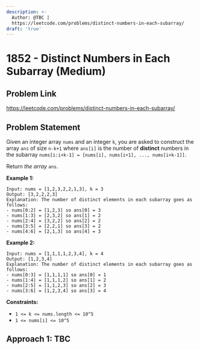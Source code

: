 ```yaml
---
description: >-
  Author: @TBC |
  https://leetcode.com/problems/distinct-numbers-in-each-subarray/
draft: 'true'
---
```


# 1852 - Distinct Numbers in Each Subarray (Medium)

## Problem Link

https://leetcode.com/problems/distinct-numbers-in-each-subarray/

## Problem Statement

Given an integer array `nums` and an integer `k`, you are asked to construct the array `ans` of size `n-k+1` where `ans[i]` is the number of **distinct** numbers in the subarray `nums[i:i+k-1] = [nums[i], nums[i+1], ..., nums[i+k-1]]`.

Return _the array_ `ans`.

**Example 1:**

```
Input: nums = [1,2,3,2,2,1,3], k = 3
Output: [3,2,2,2,3]
Explanation: The number of distinct elements in each subarray goes as follows:
- nums[0:2] = [1,2,3] so ans[0] = 3
- nums[1:3] = [2,3,2] so ans[1] = 2
- nums[2:4] = [3,2,2] so ans[2] = 2
- nums[3:5] = [2,2,1] so ans[3] = 2
- nums[4:6] = [2,1,3] so ans[4] = 3
```

**Example 2:**

```
Input: nums = [1,1,1,1,2,3,4], k = 4
Output: [1,2,3,4]
Explanation: The number of distinct elements in each subarray goes as follows:
- nums[0:3] = [1,1,1,1] so ans[0] = 1
- nums[1:4] = [1,1,1,2] so ans[1] = 2
- nums[2:5] = [1,1,2,3] so ans[2] = 3
- nums[3:6] = [1,2,3,4] so ans[3] = 4
```

**Constraints:**

* `1 <= k <= nums.length <= 10^5`
* `1 <= nums[i] <= 10^5`

## Approach 1: TBC
